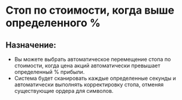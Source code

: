 # Стоп по стоимости, когда выше определенного %

## Назначение:

- Вы можете выбрать автоматическое перемещение стопа по стоимости, когда цена акций автоматически превышает определенный % прибыли.
- Система будет сканировать каждые определенные секунды и автоматически выполнять корректировку стопа, отменяя существующие ордера для символов.
